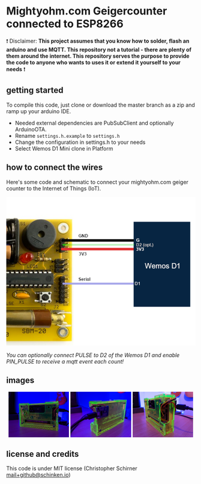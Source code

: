 # Mightyohm.com Geigercounter connected to ESP8266

❗ Disclaimer: **This project assumes that you know how to solder, flash an arduino and use MQTT. This repository not a tutorial - there are plenty of them around the internet. This repository serves the purpose to provide the code to anyone who wants to uses it or extend it yourself to your needs** ❗

## getting started

To compile this code, just clone or download the master branch as a zip and ramp up your arduino IDE.

* Needed external dependencies are PubSubClient and optionally ArduinoOTA.
* Rename `settings.h.example` to `settings.h`
* Change the configuration in settings.h to your needs
* Select Wemos D1 Mini clone in Platform


## how to connect the wires
Here's some code and schematic to connect your mightyohm.com geiger counter to the Internet of Things (IoT).

![Schematic](https://raw.githubusercontent.com/schinken/esp8266-geigercounter/master/images/schematic.png "How to connect")

*You can optionally connect PULSE to D2 of the Wemos D1 and enable PIN_PULSE to receive a mqtt event each count!*

## images

<p align="middle">
<img src="https://raw.githubusercontent.com/schinken/esp8266-geigercounter/master/images/img-1.jpg" width="32%">
<img src="https://raw.githubusercontent.com/schinken/esp8266-geigercounter/master/images/img-2.jpg" width="32%">
<img src="https://raw.githubusercontent.com/schinken/esp8266-geigercounter/master/images/img-3.jpg" width="32%">
</p>

## license and credits

This code is under MIT license (Christopher Schirner <mail+github@schinken.io>)


